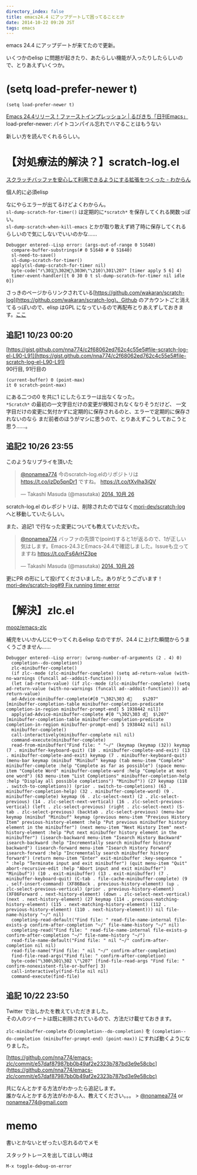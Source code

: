 ```yaml
---
directory_index: false
title: emacs24.4 にアップデートして困ってることとか
date: 2014-10-22 09:20 JST
tags: emacs
---
```


emacs 24.4 にアップデートが来てたので更新。

いくつかのelisp に問題が起きたり、あたらしい機能が入ったりしたらしいので、とりあえずいくつか。

# (setq load-prefer-newer t)

`(setq load-prefer-newer t)`

[Emacs 24.4リリース！ファーストインプレッション | るびきち「日刊Emacs」](http://rubikitch.com/2014/10/21/emacs244-2/)
load-prefer-newer: バイトコンパイル忘れでハマることはもうない

新しい方を読んでくれるらしい。

# 【対処療法的解決？】scratch-log.el

[スクラッチバッファを安心して利用できるようにする拡張をつくった - わからん](http://d.hatena.ne.jp/kitokitoki/20100612/p1)

個人的に必須elisp

なにやらエラーが出てるけどよくわからん。<br />
`sl-dump-scratch-for-timer()` は定期的に`*scratch*` を保存してくれる関数っぽい。<br />
`sl-dump-scratch-when-kill-emacs` とかが取り敢えず終了時に保存してくれるらしいので気にしないでいいのかな……

<pre><code>Debugger entered--Lisp error: (args-out-of-range 0 51640)
  compare-buffer-substrings(#<buffer  *temp*> 0 51640 #<buffer *scratch*> 0 51640)
  sl-need-to-save()
  sl-dump-scratch-for-timer()
  apply(sl-dump-scratch-for-timer nil)
  byte-code("r\301\302H\303H\"\210)\301\207" [timer apply 5 6] 4)
  timer-event-handler([t 0 30 0 t sl-dump-scratch-for-timer nil idle 0])
</code></pre>

さっきのページからリンクされている[https://github.com/wakaran/scratch-log](https://github.com/wakaran/scratch-log)、Github のアカウントごと消えてるっぽいので、elisp はGPL になっているので再配布とりあえずしておきます。[ここ](https://gist.github.com/nna774/c2f68062ed762c4c55e5)

## 追記1 10/23 00:20

[https://gist.github.com/nna774/c2f68062ed762c4c55e5#file-scratch-log-el-L90-L91](https://gist.github.com/nna774/c2f68062ed762c4c55e5#file-scratch-log-el-L90-L91)<br />
90行目, 91行目の

    (current-buffer) 0 (point-max)
    it 0 scratch-point-max)

にある二つの0 を共に1 にしたらエラーは出なくなった。<br />
`*Scratch*` の最初の一文字目だけの変更が検知されなくなりそうだけど、
一文字目だけの変更に気付かずに定期的に保存されるのと、エラーで定期的に保存されないのなら
まだ前者のほうがマシに思うので、とりあえずこうしておこうと思う……。

## 追記2 10/26 23:55

このようなリプライを頂いた

<blockquote class="twitter-tweet" lang="ja"><p><a href="https://twitter.com/nonamea774">@nonamea774</a> 今のscratch-log.elのリポジトリは <a href="https://t.co/izDp5pnDr1">https://t.co/izDp5pnDr1</a> ですね。 <a href="https://t.co/tXvIha3iQV">https://t.co/tXvIha3iQV</a></p>&mdash; Takashi Masuda (@masutaka) <a href="https://twitter.com/masutaka/status/526384292813733888">2014, 10月 26</a></blockquote>

scratch-log.el のレポジトリは、削除されたのではなく[mori-dev/scratch-log](https://github.com/mori-dev/scratch-log) へと移動していたらしい。

また、追記1 で行なった変更についても教えていただいた。

<blockquote class="twitter-tweet" lang="ja"><p><a href="https://twitter.com/nonamea774">@nonamea774</a> バッファの先頭で(point)すると1が返るので、1が正しい気はします。Emacs-24.3とEmacs-24.4で確認しました。Issueも立ってますね <a href="https://t.co/Fs6ArHZ3pe">https://t.co/Fs6ArHZ3pe</a></p>&mdash; Takashi Masuda (@masutaka) <a href="https://twitter.com/masutaka/status/526384718304911360">2014, 10月 26</a></blockquote>

更にPR の形にして投げてくださいました。ありがとうございます！<br />
[mori-dev/scratch-log#9 Fix running timer error](https://github.com/mori-dev/scratch-log/pull/9)

# 【解決】zlc.el

[mooz/emacs-zlc](https://github.com/mooz/emacs-zlc)

補完をいいかんじにやってくれるelisp なのですが、24.4 に上げた瞬間からうまくうごきません……

<pre><code>Debugger entered--Lisp error: (wrong-number-of-arguments (2 . 4) 0)
  completion--do-completion()
  zlc-minibuffer-complete()
  (if zlc--mode (zlc-minibuffer-complete) (setq ad-return-value (with-no-warnings (funcall ad--addoit-function))))
  (let (ad-return-value) (if zlc--mode (zlc-minibuffer-complete) (setq ad-return-value (with-no-warnings (funcall ad--addoit-function)))) ad-return-value)
  ad-Advice-minibuffer-complete(#[0 "\302\303 d	$\207" [minibuffer-completion-table minibuffer-completion-predicate completion-in-region minibuffer-prompt-end] 5 1938442 nil])
  apply(ad-Advice-minibuffer-complete #[0 "\302\303 d	$\207" [minibuffer-completion-table minibuffer-completion-predicate completion-in-region minibuffer-prompt-end] 5 1938442 nil] nil)
  minibuffer-complete()
  call-interactively(minibuffer-complete nil nil)
  command-execute(minibuffer-complete)
  read-from-minibuffer("Find file: " "~/" (keymap (keymap (32)) keymap (7 . minibuffer-keyboard-quit) (10 . minibuffer-complete-and-exit) (13 . minibuffer-complete-and-exit) keymap (7 . minibuffer-keyboard-quit) (menu-bar keymap (minibuf "Minibuf" keymap (tab menu-item "Complete" minibuffer-complete :help "Complete as far as possible") (space menu-item "Complete Word" minibuffer-complete-word :help "Complete at most one word") (63 menu-item "List Completions" minibuffer-completion-help :help "Display all possible completions") "Minibuf")) (27 keymap (118 . switch-to-completions)) (prior . switch-to-completions) (63 . minibuffer-completion-help) (32 . minibuffer-complete-word) (9 . minibuffer-complete) keymap (6 . zlc-select-next) (2 . zlc-select-previous) (14 . zlc-select-next-vertical) (16 . zlc-select-previous-vertical) (left . zlc-select-previous) (right . zlc-select-next) (S-tab . zlc-select-previous) (backtab . zlc-select-previous) (menu-bar keymap (minibuf "Minibuf" keymap (previous menu-item "Previous History Item" previous-history-element :help "Put previous minibuffer history element in the minibuffer") (next menu-item "Next History Item" next-history-element :help "Put next minibuffer history element in the minibuffer") (isearch-backward menu-item "Isearch History Backward" isearch-backward :help "Incrementally search minibuffer history backward") (isearch-forward menu-item "Isearch History Forward" isearch-forward :help "Incrementally search minibuffer history forward") (return menu-item "Enter" exit-minibuffer :key-sequence "" :help "Terminate input and exit minibuffer") (quit menu-item "Quit" abort-recursive-edit :help "Abort input and exit minibuffer") "Minibuf")) (10 . exit-minibuffer) (13 . exit-minibuffer) (7 . minibuffer-keyboard-quit) (C-tab . file-cache-minibuffer-complete) (9 . self-insert-command) (XF86Back . previous-history-element) (up . zlc-select-previous-vertical) (prior . previous-history-element) (XF86Forward . next-history-element) (down . zlc-select-next-vertical) (next . next-history-element) (27 keymap (114 . previous-matching-history-element) (115 . next-matching-history-element) (112 . previous-history-element) (110 . next-history-element))) nil file-name-history "~/" nil)
  completing-read-default("Find file: " read-file-name-internal file-exists-p confirm-after-completion "~/" file-name-history "~/" nil)
  completing-read("Find file: " read-file-name-internal file-exists-p confirm-after-completion "~/" file-name-history "~/")
  read-file-name-default("Find file: " nil "~/" confirm-after-completion nil nil)
  read-file-name("Find file: " nil "~/" confirm-after-completion)
  find-file-read-args("Find file: " confirm-after-completion)
  byte-code("\300\301\302 \"\207" [find-file-read-args "Find file: " confirm-nonexistent-file-or-buffer] 3)
  call-interactively(find-file nil nil)
  command-execute(find-file)
</code></pre>

## 追記 10/22 23:50

Twitter で治しかたを教えていただきました。<br />
その人のツイートは既に削除されているので、方法だけ載せておきます。

`zlc-minibuffer-complete` の`(completion--do-completion)` を
`(completion--do-completion (minibuffer-prompt-end) (point-max))`
にすれば動くようになりました。

[https://github.com/nna774/emacs-zlc/commit/e57daf87987bb0b49af2e2323b787bd3e9e58cbc](https://github.com/nna774/emacs-zlc/commit/e57daf87987bb0b49af2e2323b787bd3e9e58cbc)

共になんとかする方法がわかったら追記します。<br />
誰かなんとかする方法がわかる人、教えてください。。。 > [@nonamea774](https://twitter.com/nonamea774) or [nonamea774@gmail.com](mailto:nonamea774@gmail.com)

# memo

書いとかないとぜったい忘れるのでメモ

スタックトレースを出してほしい時は

`M-x toggle-debug-on-error`
